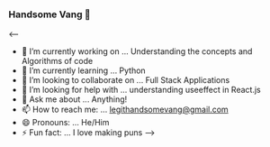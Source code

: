 ### Handsome Vang 👋

<--
- 🔭 I’m currently working on ... Understanding the concepts and Algorithms of code
- 🌱 I’m currently learning ... Python
- 👯 I’m looking to collaborate on ... Full Stack Applications
- 🤔 I’m looking for help with ... understanding useeffect in React.js
- 💬 Ask me about ... Anything!
- 📫 How to reach me: ... legithandsomevang@gmail.com
- 😄 Pronouns: ... He/Him
- ⚡ Fun fact: ... I love making puns
-->
